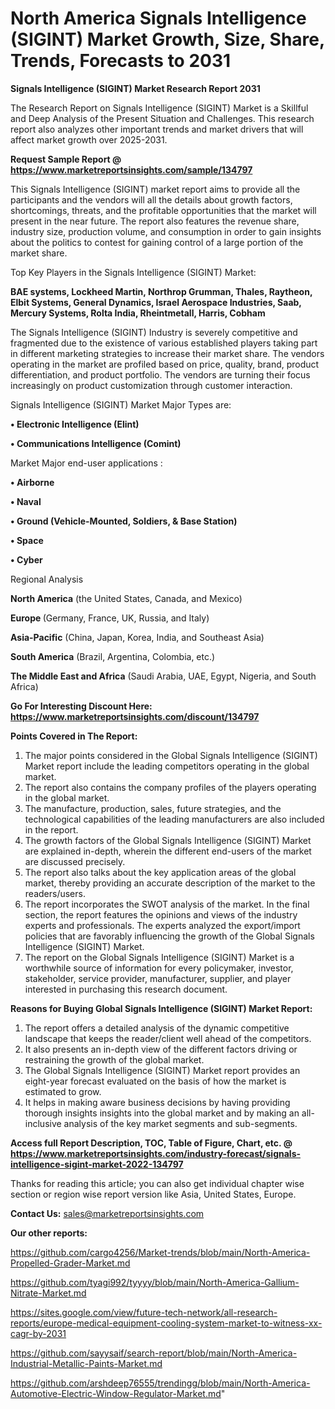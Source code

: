 # North America Signals Intelligence (SIGINT) Market Growth, Size, Share, Trends, Forecasts to 2031

<strong>Signals Intelligence (SIGINT) Market Research Report 2031</strong>

The Research Report on Signals Intelligence (SIGINT) Market is a Skillful and Deep Analysis of the Present Situation and Challenges. This research report also analyzes other important trends and market drivers that will affect market growth over 2025-2031.

<strong>Request Sample Report @ <a href=https://www.marketreportsinsights.com/sample/134797>https://www.marketreportsinsights.com/sample/134797</a></strong>

This Signals Intelligence (SIGINT) market report aims to provide all the participants and the vendors will all the details about growth factors, shortcomings, threats, and the profitable opportunities that the market will present in the near future. The report also features the revenue share, industry size, production volume, and consumption in order to gain insights about the politics to contest for gaining control of a large portion of the market share.

Top Key Players in the Signals Intelligence (SIGINT) Market:

<strong>BAE systems, Lockheed Martin, Northrop Grumman, Thales, Raytheon, Elbit Systems, General Dynamics, Israel Aerospace Industries, Saab, Mercury Systems, Rolta India, Rheintmetall, Harris, Cobham</strong>

The Signals Intelligence (SIGINT) Industry is severely competitive and fragmented due to the existence of various established players taking part in different marketing strategies to increase their market share. The vendors operating in the market are profiled based on price, quality, brand, product differentiation, and product portfolio. The vendors are turning their focus increasingly on product customization through customer interaction.

Signals Intelligence (SIGINT) Market Major Types are:

<strong>• Electronic Intelligence (Elint)

• Communications Intelligence (Comint)</strong>

Market Major end-user applications :

<strong>• Airborne

• Naval

• Ground (Vehicle-Mounted, Soldiers, & Base Station)

• Space

• Cyber</strong>

Regional Analysis

</u><strong><b>North America</b></strong> (the United States, Canada, and Mexico)

<strong><b>Europe </b></strong>(Germany, France, UK, Russia, and Italy)

<strong><b>Asia-Pacific</b></strong> (China, Japan, Korea, India, and Southeast Asia)

<strong><b>South America</b></strong> (Brazil, Argentina, Colombia, etc.)

<strong><b>The Middle East and Africa</b></strong> (Saudi Arabia, UAE, Egypt, Nigeria, and South Africa)

<strong>Go For Interesting Discount Here: <a href=https://www.marketreportsinsights.com/discount/134797>https://www.marketreportsinsights.com/discount/134797</a></strong>

<strong>Points Covered in The Report:</strong>
<ol>
  <li>The major points considered in the Global Signals Intelligence (SIGINT) Market report include the leading competitors operating in the global market.</li>
  <li>The report also contains the company profiles of the players operating in the global market.</li>
  <li>The manufacture, production, sales, future strategies, and the technological capabilities of the leading manufacturers are also included in the report.</li>
  <li>The growth factors of the Global Signals Intelligence (SIGINT) Market are explained in-depth, wherein the different end-users of the market are discussed precisely.</li>
  <li>The report also talks about the key application areas of the global market, thereby providing an accurate description of the market to the readers/users.</li>
  <li>The report incorporates the SWOT analysis of the market. In the final section, the report features the opinions and views of the industry experts and professionals. The experts analyzed the export/import policies that are favorably influencing the growth of the Global Signals Intelligence (SIGINT) Market.</li>
  <li>The report on the Global Signals Intelligence (SIGINT) Market is a worthwhile source of information for every policymaker, investor, stakeholder, service provider, manufacturer, supplier, and player interested in purchasing this research document.</li>
</ol>
<strong>Reasons for Buying Global Signals Intelligence (SIGINT) Market Report:</strong>

<ol>
  <li>The report offers a detailed analysis of the dynamic competitive landscape that keeps the reader/client well ahead of the competitors.</li>
  <li>It also presents an in-depth view of the different factors driving or restraining the growth of the global market.</li>
  <li>The Global Signals Intelligence (SIGINT) Market report provides an eight-year forecast evaluated on the basis of how the market is estimated to grow.</li>
  <li>It helps in making aware business decisions by having providing thorough insights insights into the global market and by making an all-inclusive analysis of the key market segments and sub-segments.</li>
</ol>
<strong>Access full Report Description, TOC, Table of Figure, Chart, etc. @ <a href=https://www.marketreportsinsights.com/industry-forecast/signals-intelligence-sigint-market-2022-134797>https://www.marketreportsinsights.com/industry-forecast/signals-intelligence-sigint-market-2022-134797</a></strong>


Thanks for reading this article; you can also get individual chapter wise section or region wise report version like Asia, United States, Europe.

<strong>Contact Us:</strong>
sales@marketreportsinsights.com

<strong>Our other reports:</strong>

<a href=https://github.com/cargo4256/Market-trends/blob/main/North-America-Propelled-Grader-Market.md>https://github.com/cargo4256/Market-trends/blob/main/North-America-Propelled-Grader-Market.md</a>

<a href=https://github.com/tyagi992/tyyyy/blob/main/North-America-Gallium-Nitrate-Market.md>https://github.com/tyagi992/tyyyy/blob/main/North-America-Gallium-Nitrate-Market.md</a>

<a href=https://sites.google.com/view/future-tech-network/all-research-reports/europe-medical-equipment-cooling-system-market-to-witness-xx-cagr-by-2031>https://sites.google.com/view/future-tech-network/all-research-reports/europe-medical-equipment-cooling-system-market-to-witness-xx-cagr-by-2031</a>

<a href=https://github.com/sayysaif/search-report/blob/main/North-America-Industrial-Metallic-Paints-Market.md>https://github.com/sayysaif/search-report/blob/main/North-America-Industrial-Metallic-Paints-Market.md</a>

<a href=https://github.com/arshdeep76555/trendingg/blob/main/North-America-Automotive-Electric-Window-Regulator-Market.md>https://github.com/arshdeep76555/trendingg/blob/main/North-America-Automotive-Electric-Window-Regulator-Market.md</a>"
